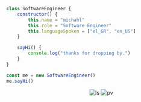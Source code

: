 ```javascript
class SoftwareEngineer {
    constructor() {
        this.name = "michahl"
        this.role = "Software Engineer"
        this.languageSpoken = ["el_GR", "en_US"]
    }

    sayHi() {
        console.log("thanks for dropping by.")
    }
}

const me = new SoftwareEngineer()
me.sayHi()
```

<!--START_SECTION:stats-->
<!--END_SECTION:stats-->

<div align="center">
  <img src="https://img.shields.io/github/last-commit/michahl/michahl" alt="ls"/>
  <img src="https://pageview.vercel.app/?github_user=michahl" alt="pv"/>
</div>
